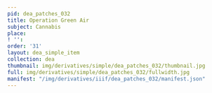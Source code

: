 ```yaml
---
pid: dea_patches_032
title: Operation Green Air
subject: Cannabis
place: 
! '': 
order: '31'
layout: dea_simple_item
collection: dea
thumbnail: img/derivatives/simple/dea_patches_032/thumbnail.jpg
full: img/derivatives/simple/dea_patches_032/fullwidth.jpg
manifest: "/img/derivatives/iiif/dea_patches_032/manifest.json"
---
```

